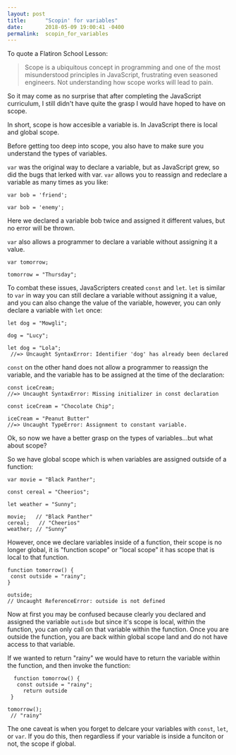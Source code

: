```yaml
---
layout: post
title:      "Scopin' for variables"
date:       2018-05-09 19:00:41 -0400
permalink:  scopin_for_variables
---
```



To quote a Flatiron School Lesson:
> Scope is a ubiquitous concept in programming and one of the most misunderstood principles in JavaScript, frustrating even seasoned engineers. Not understanding how scope works will lead to pain.

So it may come as no surprise that after completing the JavaScript curriculum, I still didn't have quite the grasp I would have hoped to have on scope.

In short, scope is how accesible a variable is. In JavaScript there is local and global scope. 

Before getting too deep into scope, you also have to make sure you understand the types of variables.

 `var` was the original way to declare a variable, but as JavaScript grew, so did the bugs that lerked with var. `var` allows you to reassign and redeclare a variable as many times as you like:
 
 ```
 var bob = 'friend';
 
 var bob = 'enemy';
 ```
 
Here we declared a variable bob twice and assigned it different values, but no error will be thrown. 

`var` also allows a programmer to declare a variable without assigning it a value. 

```
var tomorrow;

tomorrow = "Thursday";
```


To combat these issues, JavaScripters created `const` and `let`. `let` is similar to `var` in way you can still declare a variable without assigning it a value, and you can also change the value of the variable, however, you can only declare a variable with `let` once:

```
let dog = "Mowgli";
 
dog = "Lucy";

let dog = "Lola";
 //=> Uncaught SyntaxError: Identifier 'dog' has already been declared
 ```
 
 `const` on the other hand does not allow a programmer to reassign the variable, and the variable has to be assigned at the time of the declaration:
 
 ```
 const iceCream;
 //=> Uncaught SyntaxError: Missing initializer in const declaration
 
 const iceCream = "Chocolate Chip";
 
 iceCream = "Peanut Butter"
 //=> Uncaught TypeError: Assignment to constant variable.
 ```
 
 Ok, so now we have a better grasp on the types of variables...but what about scope?
 
 So we have global scope which is when variables are assigned outside of a function:
 
 ```
 var movie = "Black Panther";
 
const cereal = "Cheerios";
 
 let weather = "Sunny";
 
 movie;   // "Black Panther"
 cereal;   // "Cheerios"
 weather; // "Sunny"
 ```
 
 However, once we declare variables inside of a function, their scope is no longer global, it is "function scope" or "local scope" it has scope that is local to that function.
 
 ```
 function tomorrow() {
  const outside = "rainy";
 }
 
 outside;
 // Uncaught ReferenceError: outside is not defined
 ```
 
 Now at first you may be confused because clearly you declared and assigned the variable `outisde` but since it's scope is local, within the function, you can only call on that variable within the function. Once you are outside the function, you are back within global scope land and do not have access to that variable. 
 
If we wanted to return "rainy" we would have to return the variable within the function, and then invoke the function:

```
  function tomorrow() {
   const outside = "rainy";
	 return outside
 }
 
tomorrow();
 // "rainy"
 ```
 
 The one caveat is when you forget to delcare your variables with `const`, `let`, or `var`. If you do this, then regardless if your variable is inside a funciton or not, the scope if global.
 

